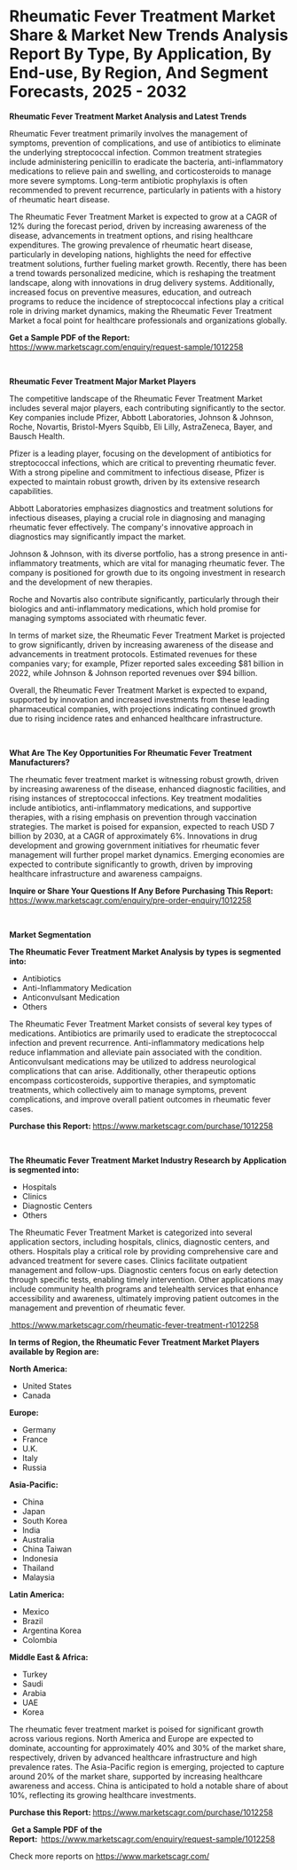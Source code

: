 <p><h1>Rheumatic Fever Treatment Market Share & Market New Trends Analysis Report By Type, By Application, By End-use, By Region, And Segment Forecasts, 2025 - 2032</h1></p><p><strong>Rheumatic Fever Treatment Market Analysis and Latest Trends</strong></p>
<p><p>Rheumatic Fever treatment primarily involves the management of symptoms, prevention of complications, and use of antibiotics to eliminate the underlying streptococcal infection. Common treatment strategies include administering penicillin to eradicate the bacteria, anti-inflammatory medications to relieve pain and swelling, and corticosteroids to manage more severe symptoms. Long-term antibiotic prophylaxis is often recommended to prevent recurrence, particularly in patients with a history of rheumatic heart disease.</p><p>The Rheumatic Fever Treatment Market is expected to grow at a CAGR of 12% during the forecast period, driven by increasing awareness of the disease, advancements in treatment options, and rising healthcare expenditures. The growing prevalence of rheumatic heart disease, particularly in developing nations, highlights the need for effective treatment solutions, further fueling market growth. Recently, there has been a trend towards personalized medicine, which is reshaping the treatment landscape, along with innovations in drug delivery systems. Additionally, increased focus on preventive measures, education, and outreach programs to reduce the incidence of streptococcal infections play a critical role in driving market dynamics, making the Rheumatic Fever Treatment Market a focal point for healthcare professionals and organizations globally.</p></p>
<p><strong>Get a Sample PDF of the Report:&nbsp;</strong> <a href="https://www.marketscagr.com/enquiry/request-sample/1012258?utm_campaign=1835&utm_medium=2&utm_source=Github&utm_content=ia&utm_term=05032025&utm_id=rheumatic-fever-treatment">https://www.marketscagr.com/enquiry/request-sample/1012258</a></p>
<p>&nbsp;</p>
<p><strong>Rheumatic Fever Treatment Major Market Players</strong></p>
<p><p>The competitive landscape of the Rheumatic Fever Treatment Market includes several major players, each contributing significantly to the sector. Key companies include Pfizer, Abbott Laboratories, Johnson & Johnson, Roche, Novartis, Bristol-Myers Squibb, Eli Lilly, AstraZeneca, Bayer, and Bausch Health.</p><p>Pfizer is a leading player, focusing on the development of antibiotics for streptococcal infections, which are critical to preventing rheumatic fever. With a strong pipeline and commitment to infectious disease, Pfizer is expected to maintain robust growth, driven by its extensive research capabilities.</p><p>Abbott Laboratories emphasizes diagnostics and treatment solutions for infectious diseases, playing a crucial role in diagnosing and managing rheumatic fever effectively. The company's innovative approach in diagnostics may significantly impact the market.</p><p>Johnson & Johnson, with its diverse portfolio, has a strong presence in anti-inflammatory treatments, which are vital for managing rheumatic fever. The company is positioned for growth due to its ongoing investment in research and the development of new therapies.</p><p>Roche and Novartis also contribute significantly, particularly through their biologics and anti-inflammatory medications, which hold promise for managing symptoms associated with rheumatic fever.</p><p>In terms of market size, the Rheumatic Fever Treatment Market is projected to grow significantly, driven by increasing awareness of the disease and advancements in treatment protocols. Estimated revenues for these companies vary; for example, Pfizer reported sales exceeding $81 billion in 2022, while Johnson & Johnson reported revenues over $94 billion. </p><p>Overall, the Rheumatic Fever Treatment Market is expected to expand, supported by innovation and increased investments from these leading pharmaceutical companies, with projections indicating continued growth due to rising incidence rates and enhanced healthcare infrastructure.</p></p>
<p>&nbsp;</p>
<p><strong>What Are The Key Opportunities For Rheumatic Fever Treatment Manufacturers?</strong></p>
<p><p>The rheumatic fever treatment market is witnessing robust growth, driven by increasing awareness of the disease, enhanced diagnostic facilities, and rising instances of streptococcal infections. Key treatment modalities include antibiotics, anti-inflammatory medications, and supportive therapies, with a rising emphasis on prevention through vaccination strategies. The market is poised for expansion, expected to reach USD 7 billion by 2030, at a CAGR of approximately 6%. Innovations in drug development and growing government initiatives for rheumatic fever management will further propel market dynamics. Emerging economies are expected to contribute significantly to growth, driven by improving healthcare infrastructure and awareness campaigns.</p></p>
<p><strong>Inquire or Share Your Questions If Any Before Purchasing This Report:</strong> <a href="https://www.marketscagr.com/enquiry/pre-order-enquiry/1012258?utm_campaign=1835&utm_medium=2&utm_source=Github&utm_content=ia&utm_term=05032025&utm_id=rheumatic-fever-treatment">https://www.marketscagr.com/enquiry/pre-order-enquiry/1012258</a></p>
<p>&nbsp;</p>
<p><strong>Market Segmentation</strong></p>
<p><strong>The Rheumatic Fever Treatment Market Analysis by types is segmented into:</strong></p>
<p><ul><li>Antibiotics</li><li>Anti-Inflammatory Medication</li><li>Anticonvulsant Medication</li><li>Others</li></ul></p>
<p><p>The Rheumatic Fever Treatment Market consists of several key types of medications. Antibiotics are primarily used to eradicate the streptococcal infection and prevent recurrence. Anti-inflammatory medications help reduce inflammation and alleviate pain associated with the condition. Anticonvulsant medications may be utilized to address neurological complications that can arise. Additionally, other therapeutic options encompass corticosteroids, supportive therapies, and symptomatic treatments, which collectively aim to manage symptoms, prevent complications, and improve overall patient outcomes in rheumatic fever cases.</p></p>
<p><strong>Purchase this Report:&nbsp;</strong><a href="https://www.marketscagr.com/purchase/1012258?utm_campaign=1835&utm_medium=2&utm_source=Github&utm_content=ia&utm_term=05032025&utm_id=rheumatic-fever-treatment">https://www.marketscagr.com/purchase/1012258</a></p>
<p>&nbsp;</p>
<p><strong>The Rheumatic Fever Treatment Market Industry Research by Application is segmented into:</strong></p>
<p><ul><li>Hospitals</li><li>Clinics</li><li>Diagnostic Centers</li><li>Others</li></ul></p>
<p><p>The Rheumatic Fever Treatment Market is categorized into several application sectors, including hospitals, clinics, diagnostic centers, and others. Hospitals play a critical role by providing comprehensive care and advanced treatment for severe cases. Clinics facilitate outpatient management and follow-ups. Diagnostic centers focus on early detection through specific tests, enabling timely intervention. Other applications may include community health programs and telehealth services that enhance accessibility and awareness, ultimately improving patient outcomes in the management and prevention of rheumatic fever.</p></p>
<p><a href="https://www.marketscagr.com/rheumatic-fever-treatment-r1012258?utm_campaign=1835&utm_medium=2&utm_source=Github&utm_content=ia&utm_term=05032025&utm_id=rheumatic-fever-treatment">&nbsp;https://www.marketscagr.com/rheumatic-fever-treatment-r1012258</a></p>
<p><strong>In terms of Region, the Rheumatic Fever Treatment Market Players available by Region are:</strong></p>
<p>
    <p> <strong> North America: </strong>
        <ul>
            <li>United States</li>
            <li>Canada</li>
        </ul>
        </p> 
    <p> <strong> Europe: </strong>
        <ul>
            <li>Germany</li>
            <li>France</li>
            <li>U.K.</li>
            <li>Italy</li>
            <li>Russia</li>
        </ul>
        </p> 
    <p> <strong> Asia-Pacific: </strong>
        <ul>
            <li>China</li>
            <li>Japan</li>
            <li>South Korea</li>
            <li>India</li>
            <li>Australia</li>
            <li>China Taiwan</li>
            <li>Indonesia</li>
            <li>Thailand</li>
            <li>Malaysia</li>
        </ul>
        </p> 
    <p> <strong> Latin America: </strong>
        <ul>
            <li>Mexico</li>
            <li>Brazil</li>
            <li>Argentina Korea</li>
            <li>Colombia</li>
        </ul>
        </p> 
    <p> <strong> Middle East & Africa: </strong>
        <ul>
            <li>Turkey</li>
            <li>Saudi</li>
            <li>Arabia</li>
            <li>UAE</li>
            <li>Korea</li>
        </ul>
    </p>
    </p>
<p><p>The rheumatic fever treatment market is poised for significant growth across various regions. North America and Europe are expected to dominate, accounting for approximately 40% and 30% of the market share, respectively, driven by advanced healthcare infrastructure and high prevalence rates. The Asia-Pacific region is emerging, projected to capture around 20% of the market share, supported by increasing healthcare awareness and access. China is anticipated to hold a notable share of about 10%, reflecting its growing healthcare investments.</p></p>
<p><strong>Purchase this Report: </strong><a href="https://www.marketscagr.com/purchase/1012258?utm_campaign=1835&utm_medium=2&utm_source=Github&utm_content=ia&utm_term=05032025&utm_id=rheumatic-fever-treatment">https://www.marketscagr.com/purchase/1012258</a></p>
<p>&nbsp;<strong>Get a Sample PDF of the Report:&nbsp;&nbsp;</strong><a href="https://www.marketscagr.com/enquiry/request-sample/1012258?utm_campaign=1835&utm_medium=2&utm_source=Github&utm_content=ia&utm_term=05032025&utm_id=rheumatic-fever-treatment">https://www.marketscagr.com/enquiry/request-sample/1012258</a></p>
<p><strong></strong></p>
<p>Check more reports on <a href="https://www.marketscagr.com/?utm_campaign=1835&utm_medium=2&utm_source=Github&utm_content=ia&utm_term=05032025&utm_id=rheumatic-fever-treatment">https://www.marketscagr.com/</a></p>